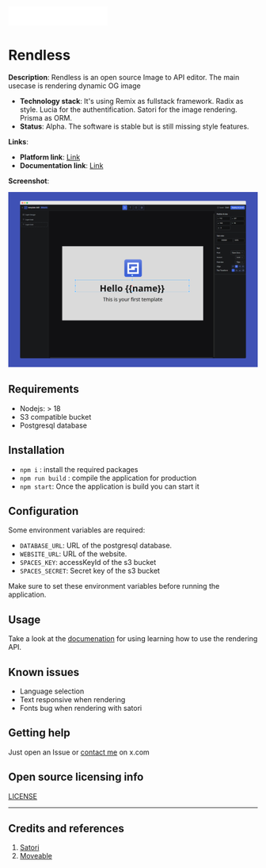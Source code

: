<img src="public\images\rendless-logo.png" width="200px" height="auto">

# Rendless

**Description**: Rendless is an open source Image to API editor. The main usecase is rendering dynamic OG image

- **Technology stack**: It's using Remix as fullstack framework. Radix as style. Lucia for the authentification. Satori for the image rendering. Prisma as ORM.
- **Status**: Alpha. The software is stable but is still missing style features.

**Links**:

- **Platform link**: [Link](https://rendless.com)
- **Documentation link**: [Link](https://docs.rendless.com)

**Screenshot**:

![](reendless-screenshot.png)

## Requirements

- Nodejs: > 18
- S3 compatible bucket
- Postgresql database

## Installation

- `npm i` : install the required packages
- `npm run build` : compile the application for production
- `npm start`: Once the application is build you can start it

## Configuration

Some environment variables are required:

- `DATABASE_URL`: URL of the postgresql database.
- `WEBSITE_URL`: URL of the website.
- `SPACES_KEY`: accessKeyId of the s3 bucket
- `SPACES_SECRET`: Secret key of the s3 bucket

Make sure to set these environment variables before running the application.

## Usage

Take a look at the [documenation](https://docs.rendless.com) for using learning how to use the rendering API.

## Known issues

- Language selection
- Text responsive when rendering
- Fonts bug when rendering with satori

## Getting help

Just open an Issue or [contact me](https://x.com/CypherGolem) on x.com

## Open source licensing info

[LICENSE](LICENSE)

---

## Credits and references

1. [Satori](https://github.com/vercel/satori)
2. [Moveable](https://github.com/daybrush/moveable)
